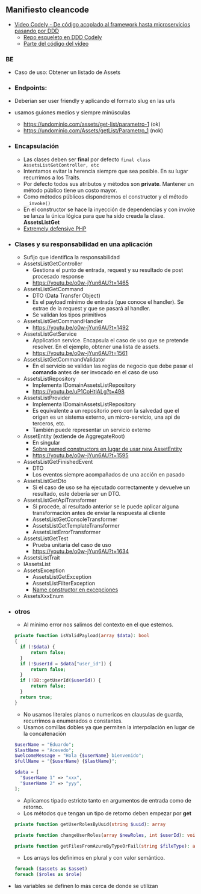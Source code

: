 ## Manifiesto cleancode

- [Video Codely - De código acoplado al framework hasta microservicios pasando por DDD](https://youtu.be/o0w-jYun6AU)
  - [Repo esqueleto en DDD Codely](https://github.com/CodelyTV/php-ddd-example/tree/main/src/Mooc/Courses)
  - [Parte del código del video](https://github.com/eacevedof/prj_phptests/tree/master/examples/eventsourcing)

### BE
- Caso de uso: Obtener un listado de Assets

- ### Endpoints:
- Deberían ser user friendly y aplicando el formato slug en las urls
- usamos guiones medios y siempre minúsculas
  - https://undominio.com/assets/get-list/parametro-1 (ok)
  - https://undominio.com/Assets/getList/Parametro_1 (nok)

- ### Encapsulación
  - Las clases deben ser **final** por defecto `final class AssetsListGetController, etc`
  - Intentamos evitar la herencia siempre que sea posible. En su lugar recurrimos a los Traits.
  - Por defecto todos sus atributos y métodos son **private**. Mantener un método público tiene un costo mayor.
  - Como métodos públicos dispondremos el constructor y el método `__invoke()`
  - En el constructor se hace la inyección de dependencias y con invoke se lanza la única lógica 
  para que ha sido creada la clase. **AssetsListGet**
  - [Extremely defensive PHP](https://www.youtube.com/watch?v=Gl9td0zGLhw)

- ### Clases y su responsabilidad en una aplicación
  - Sufijo que identifica la responsabilidad
  - AssetsListGetController
    - Gestiona el punto de entrada, request y su resultado de post procesado response
    - https://youtu.be/o0w-jYun6AU?t=1465
  - AssetsListGetCommand 
    - DTO (Data Transfer Object)
    - Es el payload mínimo de entrada (que conoce el handler). Se extrae de la request y que se pasará al handler.
    - Se validan los tipos primitivos
  - AssetsListGetCommandHandler
    - https://youtu.be/o0w-jYun6AU?t=1492
  - AssetsListGetService 
    - Application service. Encapsula el caso de uso que se pretende resolver. En el ejemplo, obtener una lista de assets.
    - https://youtu.be/o0w-jYun6AU?t=1561 
  - AssetsListGetCommandValidator
    - En el servicio se validan las reglas de negocio que debe pasar el **comando** antes de ser invocado en el caso de uso
  - AssetsListRepository
    - Implementa IDomainAssetsListRepository
    - https://youtu.be/uP1CoHtjALg?t=498
  - AssetsListProvider
    - Implementa IDomainAssetsListRepository
    - Es equivalente a un repositorio pero con la salvedad que el origen es un sistema externo, un micro-servicio, una api de terceros, etc.
    - También puede representar un servicio externo
  - AssetEntity (extiende de AggregateRoot)
    - En singular 
    - [Sobre named constructors en lugar de usar new AssetEntity](https://youtu.be/J0SFLG5B3wo?t=142)
    - https://youtu.be/o0w-jYun6AU?t=1595
  - AssetsListGetFinishedEvent
    - DTO
    - Los eventos siempre acompañados de una acción en pasado
  - AssetsListGetDto
    - Si el caso de uso se ha ejecutado correctamente y devuelve un resultado, este debería ser un DTO.
  - AssetsListGetApiTransformer
    - Si procede, al resultado anterior se le puede aplicar alguna transformación antes de enviar la respuesta al cliente 
    - AssetsListGetConsoleTransformer
    - AssetsListGetTemplateTransformer
    - AssetsListErrorTransformer
  - AssetsListGetTest
    - Prueba unitaria del caso de uso
    - https://youtu.be/o0w-jYun6AU?t=1634 
  - AssetsListTrait
  - IAssetsList
  - AssetsException
    - AssetsListGetException
    - AssetsListFilterException
    - [Name constructor en excepciones](https://youtu.be/J0SFLG5B3wo?t=439)
  - AssetsXxxEnum

- ### otros
  - Al mínimo error nos salimos del contexto en el que estemos.
  ```php
  private function isValidPayload(array $data): bool
  {
    if (!$data) {
        return false;
    }
    if (!$userId = $data["user_id"]) {
        return false;
    }
    if (!DB::getUserId($userId)) {
        return false;
    }
    return true;
  }
  ```
  - No usamos literales planos o numericos en clausulas de guarda, recurrimos a enumerados o constantes.
  - Usamos comillas dobles ya que permiten la interpolación en lugar de la concatenación
  ```php
  $userName = "Eduardo";
  $lastName = "Acevedo";
  $welcomeMessage = "Hola {$userName} bienvenido";
  $fullName = "{$userName} {$lastName}";
  
  $data = [
    "$userName 1" => "xxx",
    "$userName 2" => "yyy",
  ];
  ``` 
  - Aplicamos tipado estricto tanto en argumentos de entrada como de retorno.
  - Los métodos que tengan un tipo de retorno deben empezar por **get**
  ```php
  private function getUserRolesByUuid(string $uuid): array
    
  private function changeUserRoles(array $newRoles, int $userId): void

  private function getFilesFromAzureByTypeOrFail(string $fileType): array
  ```
  - Los arrays los definimos en plural y con valor semántico. 
  ```php
  foreach ($assets as $asset)
  foreach ($roles as $role)
  ```
- las variables se definen lo más cerca de donde se utilizan

